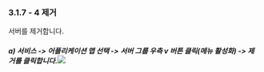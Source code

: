 ### 3.1.7 - 4 제거

서버를 제거합니다.

##### a\) 서비스 -&gt; 어플리케이션 맵 선택 -&gt; 서버 그룹 우측 v 버튼 클릭\(메뉴 활성화\) -&gt; 제거를 클릭합니다.![](/assets/수정로그.png)



